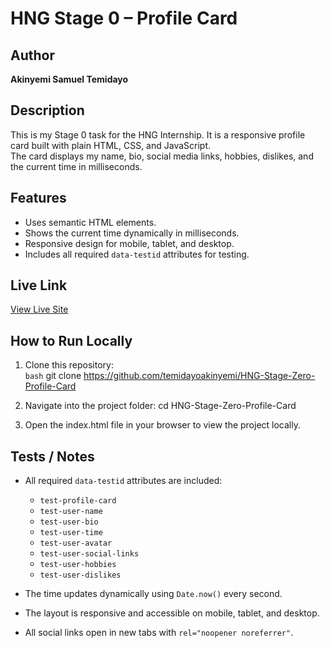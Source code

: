 # HNG Stage 0 – Profile Card  

## Author  
**Akinyemi Samuel Temidayo**

## Description  
This is my Stage 0 task for the HNG Internship. It is a responsive profile card built with plain HTML, CSS, and JavaScript.  
The card displays my name, bio, social media links, hobbies, dislikes, and the current time in milliseconds.  

## Features  
- Uses semantic HTML elements.  
- Shows the current time dynamically in milliseconds.  
- Responsive design for mobile, tablet, and desktop.  
- Includes all required `data-testid` attributes for testing.  

## Live Link  
[View Live Site](https://hng-stage-zero-profile-card.vercel.app)

## How to Run Locally  
1. Clone this repository:  
   ```bash```
   git clone https://github.com/temidayoakinyemi/HNG-Stage-Zero-Profile-Card

2. Navigate into the project folder:
   cd HNG-Stage-Zero-Profile-Card

3. Open the index.html file in your browser to view the project locally.   


## Tests / Notes

- All required `data-testid` attributes are included:
  - `test-profile-card`
  - `test-user-name`
  - `test-user-bio`
  - `test-user-time`
  - `test-user-avatar`
  - `test-user-social-links`
  - `test-user-hobbies`
  - `test-user-dislikes`

- The time updates dynamically using `Date.now()` every second.
- The layout is responsive and accessible on mobile, tablet, and desktop.
- All social links open in new tabs with `rel="noopener noreferrer"`.
